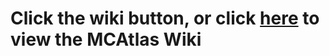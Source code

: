 # Click the wiki button, or click [here](https://github.com/Ruinscraft/mcatlas-wiki/wiki) to view the MCAtlas Wiki